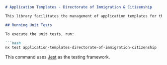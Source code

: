 ```markdown
# Application Templates - Directorate of Immigration & Citizenship

This library facilitates the management of application templates for the Directorate of Immigration & Citizenship. It was generated using [Nx](https://nx.dev).

## Running Unit Tests

To execute the unit tests, run:

```bash
nx test application-templates-directorate-of-immigration-citizenship
```

This command uses [Jest](https://jestjs.io) as the testing framework.
```